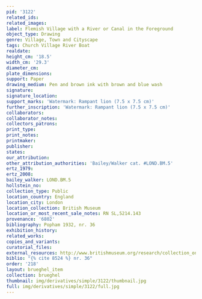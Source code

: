```yaml
---
pid: '3122'
related_ids: 
related_images: 
label: Flemish Village with a River or Canal in the Foreground
object_type: Drawing
genre: Village, Town and Cityscape
tags: Church Village River Boat
realdate: 
height_cm: '18.5'
width_cm: '29.3'
diameter_cm: 
plate_dimensions: 
support: Paper
drawing_medium: Pen and brown ink with brown and blue wash
signature: 
signature_location: 
support_marks: 'Watermark: Rampant lion (7.5 x 7.5 cm)'
further_inscription: 'Watermark: Rampant lion (7.5 x 7.5 cm)'
collaborators: 
collaborator_notes: 
collectors_patrons: 
print_type: 
print_notes: 
printmaker: 
publisher: 
states: 
our_attribution: 
other_attribution_authorities: 'Bailey/Walker cat. #LOND.BM.5'
ertz_1979: 
ertz_2008: 
bailey_walker: LOND.BM.5
hollstein_no: 
collection_type: Public
location_country: England
location_city: London
location_collection: British Museum
location_or_most_recent_sale_notes: RN SL,5214.143
provenance: '6802'
bibliography: Popham 1932, nr. 36
exhibition_history: 
related_works: 
copies_and_variants: 
curatorial_files: 
external_resources: http://www.britishmuseum.org/research/collection_online/collection_object_details.aspx?objectId=710344&partId=1&searchText=SL%2C5214.143&page=1
biblio: "{% cite 8524 %} nr. 36"
order: '218'
layout: brueghel_item
collection: brueghel
thumbnail: img/derivatives/simple/3122/thumbnail.jpg
full: img/derivatives/simple/3122/full.jpg
---
```


